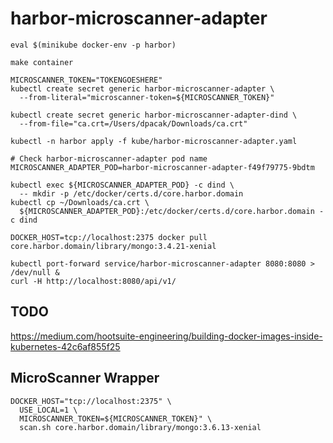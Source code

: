 # harbor-microscanner-adapter

```
eval $(minikube docker-env -p harbor)

make container

MICROSCANNER_TOKEN="TOKENGOESHERE"
kubectl create secret generic harbor-microscanner-adapter \
  --from-literal="microscanner-token=${MICROSCANNER_TOKEN}"

kubectl create secret generic harbor-microscanner-adapter-dind \
  --from-file="ca.crt=/Users/dpacak/Downloads/ca.crt"

kubectl -n harbor apply -f kube/harbor-microscanner-adapter.yaml
```

```
# Check harbor-microscanner-adapter pod name
MICROSCANNER_ADAPTER_POD=harbor-microscanner-adapter-f49f79775-9bdtm

kubectl exec ${MICROSCANNER_ADAPTER_POD} -c dind \
  -- mkdir -p /etc/docker/certs.d/core.harbor.domain
kubectl cp ~/Downloads/ca.crt \
  ${MICROSCANNER_ADAPTER_POD}:/etc/docker/certs.d/core.harbor.domain -c dind

DOCKER_HOST=tcp://localhost:2375 docker pull core.harbor.domain/library/mongo:3.4.21-xenial
```

```
kubectl port-forward service/harbor-microscanner-adapter 8080:8080 > /dev/null &
curl -H http://localhost:8080/api/v1/
```

## TODO

https://medium.com/hootsuite-engineering/building-docker-images-inside-kubernetes-42c6af855f25

## MicroScanner Wrapper

```
DOCKER_HOST="tcp://localhost:2375" \
  USE_LOCAL=1 \
  MICROSCANNER_TOKEN=${MICROSCANNER_TOKEN}" \
  scan.sh core.harbor.domain/library/mongo:3.6.13-xenial
```
